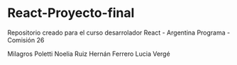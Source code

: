 # React-Proyecto-final
Repositorio creado para el curso desarrolador React - Argentina Programa - Comisión 26

Milagros Poletti
Noelia Ruiz
Hernán Ferrero
Lucia Vergé

